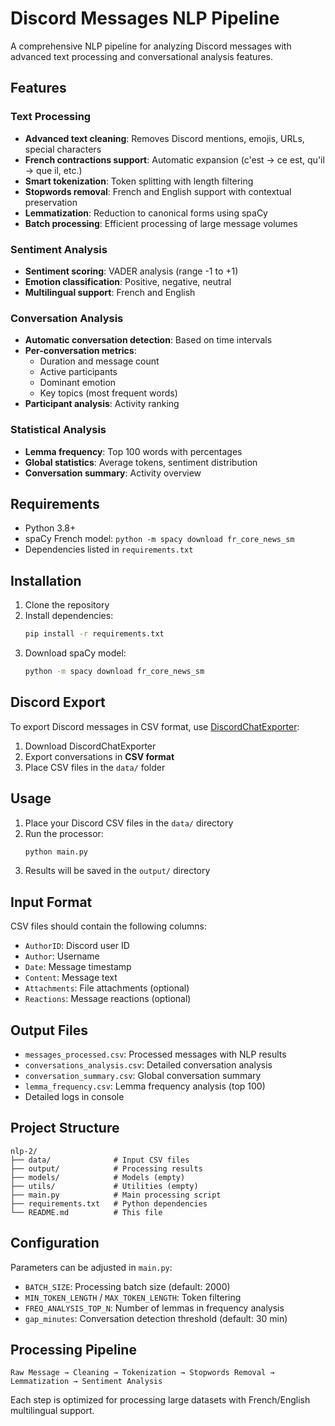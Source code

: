 # Discord Messages NLP Pipeline

A comprehensive NLP pipeline for analyzing Discord messages with advanced text processing and conversational analysis features.

## Features

### Text Processing
- **Advanced text cleaning**: Removes Discord mentions, emojis, URLs, special characters
- **French contractions support**: Automatic expansion (c'est → ce est, qu'il → que il, etc.)
- **Smart tokenization**: Token splitting with length filtering
- **Stopwords removal**: French and English support with contextual preservation
- **Lemmatization**: Reduction to canonical forms using spaCy
- **Batch processing**: Efficient processing of large message volumes

### Sentiment Analysis
- **Sentiment scoring**: VADER analysis (range -1 to +1)
- **Emotion classification**: Positive, negative, neutral
- **Multilingual support**: French and English

### Conversation Analysis
- **Automatic conversation detection**: Based on time intervals
- **Per-conversation metrics**:
  - Duration and message count
  - Active participants
  - Dominant emotion
  - Key topics (most frequent words)
- **Participant analysis**: Activity ranking

### Statistical Analysis
- **Lemma frequency**: Top 100 words with percentages
- **Global statistics**: Average tokens, sentiment distribution
- **Conversation summary**: Activity overview

## Requirements

- Python 3.8+
- spaCy French model: `python -m spacy download fr_core_news_sm`
- Dependencies listed in `requirements.txt`

## Installation

1. Clone the repository
2. Install dependencies:
   ```bash
   pip install -r requirements.txt
   ```
3. Download spaCy model:
   ```bash
   python -m spacy download fr_core_news_sm
   ```

## Discord Export

To export Discord messages in CSV format, use [DiscordChatExporter](https://github.com/Tyrrrz/DiscordChatExporter):

1. Download DiscordChatExporter
2. Export conversations in **CSV format**
3. Place CSV files in the `data/` folder

## Usage

1. Place your Discord CSV files in the `data/` directory
2. Run the processor:
   ```bash
   python main.py
   ```
3. Results will be saved in the `output/` directory

## Input Format

CSV files should contain the following columns:
- `AuthorID`: Discord user ID
- `Author`: Username
- `Date`: Message timestamp
- `Content`: Message text
- `Attachments`: File attachments (optional)
- `Reactions`: Message reactions (optional)

## Output Files

- `messages_processed.csv`: Processed messages with NLP results
- `conversations_analysis.csv`: Detailed conversation analysis
- `conversation_summary.csv`: Global conversation summary
- `lemma_frequency.csv`: Lemma frequency analysis (top 100)
- Detailed logs in console

## Project Structure

```
nlp-2/
├── data/              # Input CSV files
├── output/            # Processing results
├── models/            # Models (empty)
├── utils/             # Utilities (empty)
├── main.py            # Main processing script
├── requirements.txt   # Python dependencies
└── README.md          # This file
```

## Configuration

Parameters can be adjusted in `main.py`:
- `BATCH_SIZE`: Processing batch size (default: 2000)
- `MIN_TOKEN_LENGTH` / `MAX_TOKEN_LENGTH`: Token filtering
- `FREQ_ANALYSIS_TOP_N`: Number of lemmas in frequency analysis
- `gap_minutes`: Conversation detection threshold (default: 30 min)

## Processing Pipeline

```
Raw Message → Cleaning → Tokenization → Stopwords Removal → Lemmatization → Sentiment Analysis
```

Each step is optimized for processing large datasets with French/English multilingual support.
